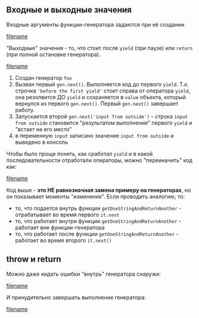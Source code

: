 
## Входные и выходные значения

Входные аргументы функции-генератора задаются при её создании

[filename](input-output.js ':include :type=code :fragment=inputOnCreation') 

"Выходные" значения - то, что стоит после `yield` (при паузе) или `return` (при полной остановке генератора).

[filename](input-output.js ':include :type=code :fragment=outputGenerators') 

1. Создан генератор `foo`
2. Вызван первый `gen.next()`. Выполняется код до первого `yield`.
Т.к. строчка `'before the first yield'` стоит справа от оператора
`yield`, она резолвится ДО `yield` и сохраняется в `value` объекта,
который вернулся из первого `gen.next()`. Первый `gen.next()` 
завершает работу.
3. Запускается второй `gen.next('input from outside')` - 
строка `input from outside` становится
"результатом выполнения" первого `yield` и "встает на его место"
4. в переменную `input` записано значение `input from outside` и выведено в консоль


Чтобы было проще понять, как сработал `yield` и в какой последовательности
отработали операторы, можно "переиначить" код как:

[filename](input-output.js ':include :type=code :fragment=withoutGenerators') 

Код выше - **это НЕ равнозначная замена примеру на генераторах**,
но он показывает моменты "изменения". Если проводить
аналогию, то:

* то, что подается внутрь функции `getOneStringAndReturnAnother` - отрабатывает во время первого `it.next`
* то, что работает внутри функции `getOneStringAndReturnAnother` - работает вне функции-генератора
* то, что работает после функции `getOneStringAndReturnAnother` - работает во время второго `it.next()`

## throw и return

Можно даже кидать ошибки "внутрь" генератора снаружи:

[filename](input-output.js ':include :type=code :fragment=throwGenerator') 

И принудительно завершать выполнение генератора:

[filename](input-output.js ':include :type=code :fragment=returnGenerator') 
